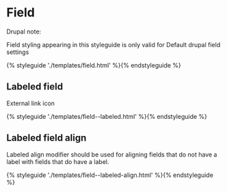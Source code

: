 # Field

Drupal note:

Field styling appearing in this styleguide is only valid for Default drupal field settings

{% styleguide './templates/field.html' %}{% endstyleguide %}

## Labeled field

External link icon

{% styleguide './templates/field--labeled.html' %}{% endstyleguide %}

## Labeled field align

Labeled align modifier should be used for aligning fields that do not have a label with fields that do have a label.

{% styleguide './templates/field--labeled-align.html' %}{% endstyleguide %}
